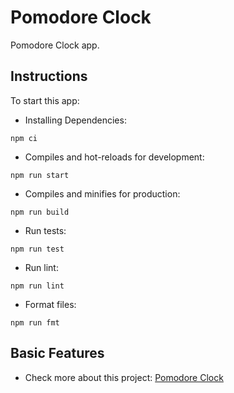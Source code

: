 # Pomodore Clock

Pomodore Clock app.

## Instructions

To start this app:

- Installing Dependencies:

```
npm ci
```

- Compiles and hot-reloads for development:

```
npm run start
```

- Compiles and minifies for production:

```
npm run build
```

- Run tests:

```
npm run test
```

- Run lint:

```
npm run lint
```

- Format files:

```
npm run fmt
```

## Basic Features

- Check more about this project: [Pomodore Clock](https://www.freecodecamp.org/learn/front-end-development-libraries/front-end-development-libraries-projects/build-a-25--5-clock)
